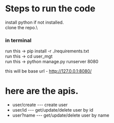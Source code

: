 # Steps to run the code

  install python if not installed.\
  clone the repo.\
  ### in terminal
  run this -> pip install -r ./requirements.txt \
  run this -> cd user_mgt \
  run this -> python manage.py runserver 8080

  this will be base url - http://127.0.0.1:8080/

# here are the apis.
   - user/create	--- create user
   - user/id	--- get/update/delete user by id
   - user?name	--- get/update/delete user by name
